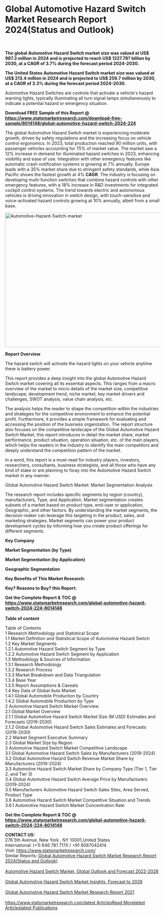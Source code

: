 <h1>Global Automotive Hazard Switch Market Research Report 2024(Status and Outlook)</h1><br/><p><strong>The global Automotive Hazard Switch market size was valued at US$ 987.3 million in 2024 and is projected to reach US$ 1227.78? billion by 2030, at a <strong>CAGR</strong> of 3.7% during the forecast period 2024-2030.</strong></p><p><strong>The United States Automotive Hazard Switch market size was valued at US$ 213.4 million in 2024 and is projected to US$ 259.7 million by 2030, at a <strong>CAGR</strong> of 3.3% during the forecast period 2024-2030.</strong></p><p>Automotive Hazard Switches are controls that activate a vehicle's hazard warning lights, typically illuminating all turn signal lamps simultaneously to indicate a potential hazard or emergency situation.</p><p><strong>Download FREE Sample of this Report @ <a href="https://www.statsmarketresearch.com/download-free-sample/8014148/global-automotive-hazard-switch-2024-224">https://www.statsmarketresearch.com/download-free-sample/8014148/global-automotive-hazard-switch-2024-224</a></strong></p><p>The global Automotive Hazard Switch market is experiencing moderate growth, driven by safety regulations and the increasing focus on vehicle control ergonomics. In 2023, total production reached 90 million units, with passenger vehicles accounting for 75% of market value. The market saw a 12% increase in demand for illuminated hazard switches in 2023, enhancing visibility and ease of use. Integration with other emergency features like automatic crash notification systems is growing at 7% annually. Europe leads with a 35% market share due to stringent safety standards, while Asia Pacific shows the fastest growth at 4% <strong>CAGR</strong>. The industry is focusing on developing multi-function switches that combine hazard controls with other emergency features, with a 18% increase in R&D investments for integrated cockpit control systems. The trend towards electric and autonomous vehicles is driving innovation in switch design, with touch-sensitive and voice-activated hazard controls growing at 10% annually, albeit from a small base.</p><p><img alt="Automotive-Hazard-Switch-market" src="https://www.grandresearchstore.com/assets/report-images/Automotive_Hazard_Switch_market.png%20" style="width: 730px; height: 438px;"></p><p><strong>Report Overview</strong></p><p>The hazard switch will activate the hazard lights on your vehicle anytime there is battery power.</p><p>This report provides a deep insight into the global Automotive Hazard Switch market covering all its essential aspects. This ranges from a macro overview of the market to micro details of the market size, competitive landscape, development trend, niche market, key market drivers and challenges, SWOT analysis, value chain analysis, etc.</p><p>The analysis helps the reader to shape the competition within the industries and strategies for the competitive environment to enhance the potential profit. Furthermore, it provides a simple framework for evaluating and accessing the position of the business organization. The report structure also focuses on the competitive landscape of the Global Automotive Hazard Switch Market, this report introduces in detail the market share, market performance, product situation, operation situation, etc. of the main players, which helps the readers in the industry to identify the main competitors and deeply understand the competition pattern of the market.</p><p>In a word, this report is a must-read for industry players, investors, researchers, consultants, business strategists, and all those who have any kind of stake or are planning to foray into the Automotive Hazard Switch market in any manner.</p><p>Global Automotive Hazard Switch Market: Market Segmentation Analysis</p><p>The research report includes specific segments by region (country), manufacturers, Type, and Application. Market segmentation creates subsets of a market based on product type, end-user or application, Geographic, and other factors. By understanding the market segments, the decision-maker can leverage this targeting in the product, sales, and marketing strategies. Market segments can power your product development cycles by informing how you create product offerings for different segments.</p><p><strong>Key Company</strong></p><p><strong>Market Segmentation (by Type)</strong></p><p><strong>Market Segmentation (<strong>by Application</strong>)</strong></p><p><strong>Geographic Segmentation</strong></p><p><strong>Key Benefits of This Market Research:</strong></p><p><strong>Key? <strong>Reasons to Buy</strong>? this Report:</strong></p><div><b>Get the Complete Report & TOC @ <a href="https://www.statsmarketresearch.com/global-automotive-hazard-switch-2024-224-8014148">https://www.statsmarketresearch.com/global-automotive-hazard-switch-2024-224-8014148</a></b></div><br><b>Table of content</b><p>Table of Contents<br /> 1 Research Methodology and Statistical Scope<br /> 1.1 Market Definition and Statistical Scope of Automotive Hazard Switch<br /> 1.2 Key Market Segments<br /> 1.2.1 Automotive Hazard Switch Segment by Type<br /> 1.2.2 Automotive Hazard Switch Segment by Application<br /> 1.3 Methodology & Sources of Information<br /> 1.3.1 Research Methodology<br /> 1.3.2 Research Process<br /> 1.3.3 Market Breakdown and Data Triangulation<br /> 1.3.4 Base Year<br /> 1.3.5 Report Assumptions & Caveats<br /> 1.4 Key Data of Global Auto Market<br /> 1.4.1 Global Automobile Production by Country<br /> 1.4.2 Global Automobile Production by Type<br /> 2 Automotive Hazard Switch Market Overview<br /> 2.1 Global Market Overview<br /> 2.1.1 Global Automotive Hazard Switch Market Size (M USD) Estimates and Forecasts (2019-2030)<br /> 2.1.2 Global Automotive Hazard Switch Sales Estimates and Forecasts (2019-2030)<br /> 2.2 Market Segment Executive Summary<br /> 2.3 Global Market Size by Region<br /> 3 Automotive Hazard Switch Market Competitive Landscape<br /> 3.1 Global Automotive Hazard Switch Sales by Manufacturers (2019-2024)<br /> 3.2 Global Automotive Hazard Switch Revenue Market Share by Manufacturers (2019-2024)<br /> 3.3 Automotive Hazard Switch Market Share by Company Type (Tier 1, Tier 2, and Tier 3)<br /> 3.4 Global Automotive Hazard Switch Average Price by Manufacturers (2019-2024)<br /> 3.5 Manufacturers Automotive Hazard Switch Sales Sites, Area Served, Product Type<br /> 3.6 Automotive Hazard Switch Market Competitive Situation and Trends<br /> 3.6.1 Automotive Hazard Switch Market Concentration Rate<br><div><b>Get the Complete Report & TOC @ <a href="https://www.statsmarketresearch.com/global-automotive-hazard-switch-2024-224-8014148">https://www.statsmarketresearch.com/global-automotive-hazard-switch-2024-224-8014148</a></b></div></p> <b>CONTACT US:</b><br>276 5th Avenue, New York , NY 10001,United States<br>International: (+1) 646 781 7170 / +91 8087042414<br>Visit: <a href="https://www.statsmarketresearch.com/">https://www.statsmarketresearch.com/</a><br>Similar Reports: <a href="https://www.statsmarketresearch.com/global-automotive-hazard-switch-2024-224-8014148">Global Automotive Hazard Switch Market Research Report 2024(Status and Outlook)</a><br/><br/><a href="https://www.statsmarketresearch.com/global-automotive-hazard-switch-2024-224-8014148">Automotive Hazard Switch Market, Global Outlook and Forecast 2022-2028</a><br/><br/><a href="https://www.statsmarketresearch.com/global-automotive-hazard-switch-2024-224-8014148">Global Automotive Hazard Switch Market Insights, Forecast to 2028</a><br/><br/><a href="https://www.statsmarketresearch.com/global-automotive-hazard-switch-2024-224-8014148">Global Automotive Hazard Switch Market Research Report 2021</a><br/><br/><a href="https://gyeongbokgung.com">https://www.statsmarketresearch.com/</a><a href="https://hallyeomaritime.com">latest Articles</a><a href="https://jingwansa.com">Read More</a><a href=https://nguoiviet.jp/">latest Articles</a><a href="https://www.intelmarketresearch.com/">latest Publications</a>